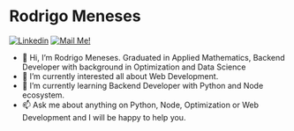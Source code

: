 # Rodrigo Meneses


[![Linkedin](https://img.shields.io/badge/-Connect-blue?style=flat-square&logo=Linkedin&logoColor=white&link=https://www.linkedin.com/in/rodrigofmeneses/)](https://www.linkedin.com/in/rodrigofmeneses/)
[![Mail Me!](https://img.shields.io/badge/-Contact%20Me!-c14438?style=flat-square&logo=Gmail&logoColor=white&link=mailto:rodrigofmeneses97@gmail.com)](mailto:rodrigofmeneses97@gmail.com)


- 👋 Hi, I’m Rodrigo Meneses. Graduated in Applied Mathematics, Backend Developer with background in Optimization and Data Science
- 👀 I’m currently interested all about Web Development.
- 🌱 I’m currently learning Backend Developer with Python and Node ecosystem.
- 📫 Ask me about anything on Python, Node, Optimization or Web Development and I will be happy to help you. 

